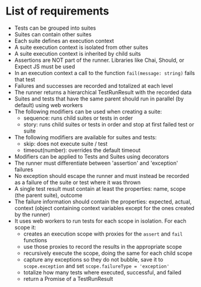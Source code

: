 # List of requirements

- Tests can be grouped into suites
- Suites can contain other suites
- Each suite defines an execution context
- A suite execution context is isolated from other suites
- A suite execution context is inherited by child suits
- Assertions are NOT part of the runner. Libraries like Chai, Should, or Expect JS must be used
- In an execution context a call to the function `fail(message: string)` fails that test
- Failures and successes are recorded and totalized at each level
- The runner returns a hierarchical TestRunResult with the recorded data
- Suites and tests that have the same parent should run in parallel (by default) using web workers
- The following modifiers can be used when creating a suite:
  - sequence: runs child suites or tests in order
  - story: runs child suites or tests in order and stop at first failed test or suite
- The following modifiers are available for suites and tests:
  - skip: does not execute suite / test
  - timeout(number): overrides the default timeout
- Modifiers can be applied to Tests and Suites using decorators
- The runner must differentiate between 'assertion' and 'exception' failures
- No exception should escape the runner and must instead be recorded as a failure of the suite or test where it was thrown
- A single test result must contain at least the properties: name, scope (the parent suite), outcome
- The failure information should contain the properties: expected, actual, context (object containing context variables except for the ones created by the runner)
- It uses web workers to run tests for each scope in isolation. For each scope it:
  - creates an execution scope with proxies for the `assert` and `fail` functions
  - use those proxies to record the results in the appropriate scope
  - recursively execute the scope, doing the same for each child scope
  - capture any exceptions so they do not bubble, save it to `scope.exception` and set `scope.failureType = 'exception'`
  - totalize how many tests where executed, successful, and failed
  - return a Promise of a TestRunResult
